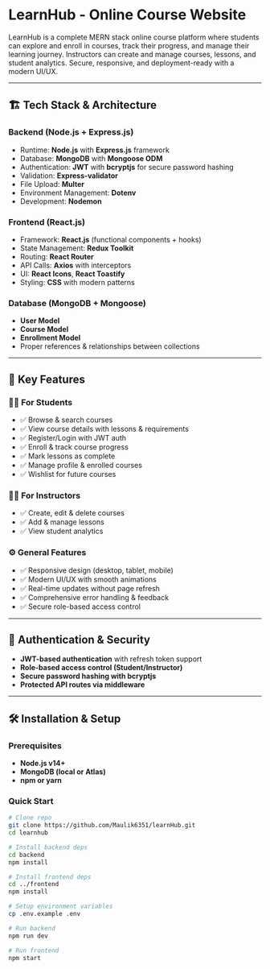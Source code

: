 # LearnHub - Online Course Website
LearnHub is a complete MERN stack online course platform where students can explore and enroll in courses, track their progress, and manage their learning journey. Instructors can create and manage courses, lessons, and student analytics. Secure, responsive, and deployment-ready with a modern UI/UX.

---

## 🏗️ Tech Stack & Architecture
### Backend (Node.js + Express.js)
- Runtime: **Node.js** with **Express.js** framework
- Database: **MongoDB** with **Mongoose ODM**
- Authentication: **JWT** with **bcryptjs** for secure password hashing
- Validation: **Express-validator**
- File Upload: **Multer**
- Environment Management: **Dotenv**
- Development: **Nodemon**

### Frontend (React.js)
- Framework: **React.js** (functional components + hooks)
- State Management: **Redux Toolkit**
- Routing: **React Router**
- API Calls: **Axios** with interceptors
- UI: **React Icons**, **React Toastify**
- Styling: **CSS** with modern patterns

### Database (MongoDB + Mongoose)
- **User Model**
- **Course Model**
- **Enrollment Model**
- Proper references & relationships between collections

---

## 🚀 Key Features
### 👨‍🎓 For Students
- ✅ Browse & search courses  
- ✅ View course details with lessons & requirements  
- ✅ Register/Login with JWT auth  
- ✅ Enroll & track course progress  
- ✅ Mark lessons as complete  
- ✅ Manage profile & enrolled courses  
- ✅ Wishlist for future courses  

### 👩‍🏫 For Instructors
- ✅ Create, edit & delete courses  
- ✅ Add & manage lessons  
- ✅ View student analytics  

### ⚙️ General Features
- ✅ Responsive design (desktop, tablet, mobile)  
- ✅ Modern UI/UX with smooth animations  
- ✅ Real-time updates without page refresh  
- ✅ Comprehensive error handling & feedback  
- ✅ Secure role-based access control  

---

## 🔐 Authentication & Security
- **JWT-based authentication** with refresh token support  
- **Role-based access control (Student/Instructor)**  
- **Secure password hashing with bcryptjs**  
- **Protected API routes via middleware**  

---

## 🛠️ Installation & Setup
### Prerequisites
- **Node.js v14+**
- **MongoDB (local or Atlas)**
- **npm or yarn**

### Quick Start
```bash
# Clone repo
git clone https://github.com/Maulik6351/learnHub.git
cd learnhub

# Install backend deps
cd backend
npm install

# Install frontend deps
cd ../frontend
npm install

# Setup environment variables
cp .env.example .env

# Run backend
npm run dev

# Run frontend
npm start
